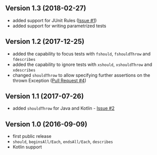 Version 1.3 (2018-02-27)
------------------------
- added support for JUnit Rules ([Issue #1](https://github.com/skinny85/specnaz/issues/1))
- added support for writing parametrized tests

Version 1.2 (2017-12-25)
------------------------
- added the capability to focus tests with `fshould`, `fshouldThrow` and `fdescribes`
- added the capability to ignore tests with `xshould`, `xshouldThrow` and `xdescribes`
- changed `shouldThrow` to allow specifying further assertions on the thrown Exception
  ([Pull Request #4](https://github.com/skinny85/specnaz/pull/4))

Version 1.1 (2017-07-26)
------------------------
- added `shouldThrow` for Java and Kotlin - [Issue #2](https://github.com/skinny85/specnaz/issues/2)

Version 1.0 (2016-09-09)
------------------------
- first public release
- `should`, `beginsAll/Each`, `endsAll/Each`, `describes`
- Kotlin support
